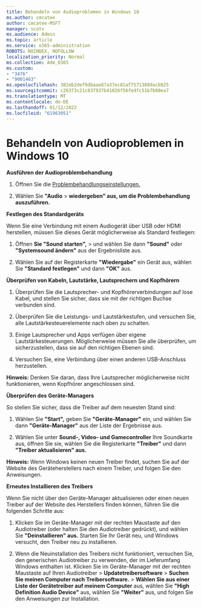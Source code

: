 ```yaml
---
title: Behandeln von Audioproblemen in Windows 10
ms.author: cmcatee
author: cmcatee-MSFT
manager: scotv
ms.audience: Admin
ms.topic: article
ms.service: o365-administration
ROBOTS: NOINDEX, NOFOLLOW
localization_priority: Normal
ms.collection: Adm_O365
ms.custom:
- "3476"
- "9001463"
ms.openlocfilehash: 382eb2def9dbaae87a37ec81af75713889acb925
ms.sourcegitcommit: c26373c21c837937b41026f56fedfc51b7b80ea7
ms.translationtype: MT
ms.contentlocale: de-DE
ms.lasthandoff: 01/12/2022
ms.locfileid: "61963051"
---
```

# <a name="troubleshooting-audio-issues-in-windows-10"></a>Behandeln von Audioproblemen in Windows 10

**Ausführen der Audioproblembehandlung**

1.  Öffnen Sie die [Problembehandlungseinstellungen.](ms-settings:troubleshoot)

2.  Wählen Sie **"Audio**  >  **wiedergeben" aus, um die Problembehandlung auszuführen.**

**Festlegen des Standardgeräts**

Wenn Sie eine Verbindung mit einem Audiogerät über USB oder HDMI herstellen, müssen Sie dieses Gerät möglicherweise als Standard festlegen:

1. Öffnen **Sie "Sound starten",**  >  und wählen Sie dann **"Sound"** oder **"Systemsound ändern"** aus der Ergebnisliste aus.

2.  Wählen Sie auf der Registerkarte **"Wiedergabe"** ein Gerät aus, wählen Sie **"Standard festlegen"** und dann **"OK"** aus.

**Überprüfen von Kabeln, Lautstärke, Lautsprechern und Kopfhörern**

1. Überprüfen Sie die Lautsprecher- und Kopfhörerverbindungen auf lose Kabel, und stellen Sie sicher, dass sie mit der richtigen Buchse verbunden sind.

2. Überprüfen Sie die Leistungs- und Lautstärkestufen, und versuchen Sie, alle Lautstärkesteuerelemente nach oben zu schalten.

3. Einige Lautsprecher und Apps verfügen über eigene Lautstärkesteuerungen. Möglicherweise müssen Sie alle überprüfen, um sicherzustellen, dass sie auf den richtigen Ebenen sind.

4. Versuchen Sie, eine Verbindung über einen anderen USB-Anschluss herzustellen.

**Hinweis:** Denken Sie daran, dass Ihre Lautsprecher möglicherweise nicht funktionieren, wenn Kopfhörer angeschlossen sind.

**Überprüfen des Geräte-Managers**

So stellen Sie sicher, dass die Treiber auf dem neuesten Stand sind:

1. Wählen Sie **"Start",** geben Sie **"Geräte-Manager"** ein, und wählen Sie dann **"Geräte-Manager"** aus der Liste der Ergebnisse aus.

2. Wählen Sie unter **Sound-, Video- und Gamecontroller** Ihre Soundkarte aus, öffnen Sie sie, wählen Sie die Registerkarte **"Treiber"** und dann **"Treiber aktualisieren" aus.**

**Hinweis:** Wenn Windows keinen neuen Treiber findet, suchen Sie auf der Website des Geräteherstellers nach einem Treiber, und folgen Sie den Anweisungen.

**Erneutes Installieren des Treibers**

Wenn Sie nicht über den Geräte-Manager aktualisieren oder einen neuen Treiber auf der Website des Herstellers finden können, führen Sie die folgenden Schritte aus:

1. Klicken Sie im Geräte-Manager mit der rechten Maustaste auf den Audiotreiber (oder halten Sie den Audiotreiber gedrückt), und wählen Sie **"Deinstallieren" aus.** Starten Sie Ihr Gerät neu, und Windows versucht, den Treiber neu zu installieren.

2. Wenn die Neuinstallation des Treibers nicht funktioniert, versuchen Sie, den generischen Audiotreiber zu verwenden, der im Lieferumfang Windows enthalten ist. Klicken Sie im Geräte-Manager mit der rechten Maustaste auf Ihren Audiotreiber > **Updatetreibersoftware**  >  **Suchen Sie meinen Computer nach Treibersoftware.**  >  **Wählen Sie aus einer Liste der Gerätetreiber auf meinem Computer** aus, wählen Sie **"High Definition Audio Device"** aus, wählen Sie **"Weiter"** aus, und folgen Sie den Anweisungen zur Installation.
